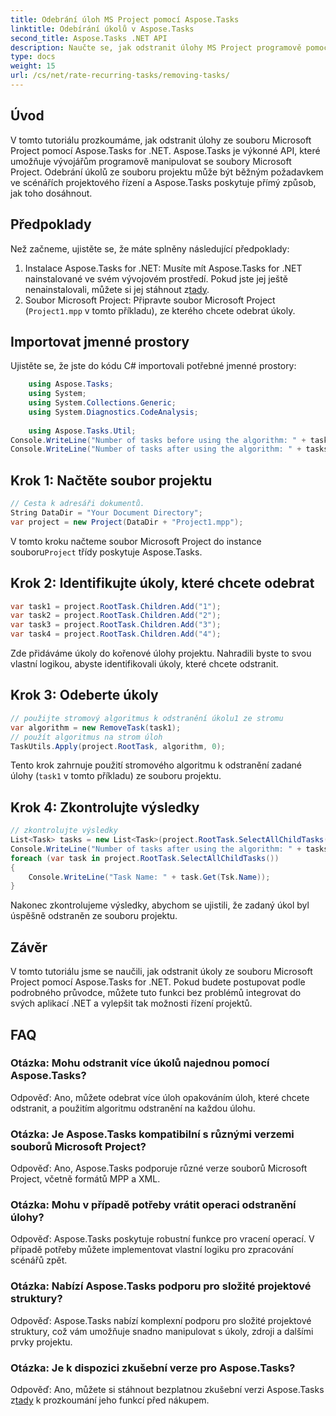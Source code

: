 ```yaml
---
title: Odebrání úloh MS Project pomocí Aspose.Tasks
linktitle: Odebírání úkolů v Aspose.Tasks
second_title: Aspose.Tasks .NET API
description: Naučte se, jak odstranit úlohy MS Project programově pomocí Aspose.Tasks for .NET. Podrobný průvodce včetně příkladů kódu.
type: docs
weight: 15
url: /cs/net/rate-recurring-tasks/removing-tasks/
---
```

## Úvod
V tomto tutoriálu prozkoumáme, jak odstranit úlohy ze souboru Microsoft Project pomocí Aspose.Tasks for .NET. Aspose.Tasks je výkonné API, které umožňuje vývojářům programově manipulovat se soubory Microsoft Project. Odebrání úkolů ze souboru projektu může být běžným požadavkem ve scénářích projektového řízení a Aspose.Tasks poskytuje přímý způsob, jak toho dosáhnout.
## Předpoklady
Než začneme, ujistěte se, že máte splněny následující předpoklady:
1.  Instalace Aspose.Tasks for .NET: Musíte mít Aspose.Tasks for .NET nainstalované ve svém vývojovém prostředí. Pokud jste jej ještě nenainstalovali, můžete si jej stáhnout z[tady](https://releases.aspose.com/tasks/net/).
2. Soubor Microsoft Project: Připravte soubor Microsoft Project (`Project1.mpp` v tomto příkladu), ze kterého chcete odebrat úkoly.

## Importovat jmenné prostory
Ujistěte se, že jste do kódu C# importovali potřebné jmenné prostory:
```csharp
    using Aspose.Tasks;
    using System;
    using System.Collections.Generic;
    using System.Diagnostics.CodeAnalysis;
    
    using Aspose.Tasks.Util;
Console.WriteLine("Number of tasks before using the algorithm: " + tasks.Count);
Console.WriteLine("Number of tasks after using the algorithm: " + tasks.Count);
```

## Krok 1: Načtěte soubor projektu
```csharp
// Cesta k adresáři dokumentů.
String DataDir = "Your Document Directory";
var project = new Project(DataDir + "Project1.mpp");
```
 V tomto kroku načteme soubor Microsoft Project do instance souboru`Project` třídy poskytuje Aspose.Tasks.
## Krok 2: Identifikujte úkoly, které chcete odebrat
```csharp
var task1 = project.RootTask.Children.Add("1");
var task2 = project.RootTask.Children.Add("2");
var task3 = project.RootTask.Children.Add("3");
var task4 = project.RootTask.Children.Add("4");
```
Zde přidáváme úkoly do kořenové úlohy projektu. Nahradili byste to svou vlastní logikou, abyste identifikovali úkoly, které chcete odstranit.
## Krok 3: Odeberte úkoly
```csharp
// použijte stromový algoritmus k odstranění úkolu1 ze stromu
var algorithm = new RemoveTask(task1);
// použít algoritmus na strom úloh
TaskUtils.Apply(project.RootTask, algorithm, 0);
```
Tento krok zahrnuje použití stromového algoritmu k odstranění zadané úlohy (`task1` v tomto příkladu) ze souboru projektu.
## Krok 4: Zkontrolujte výsledky
```csharp
// zkontrolujte výsledky
List<Task> tasks = new List<Task>(project.RootTask.SelectAllChildTasks());
Console.WriteLine("Number of tasks after using the algorithm: " + tasks.Count);
foreach (var task in project.RootTask.SelectAllChildTasks())
{
    Console.WriteLine("Task Name: " + task.Get(Tsk.Name));
}
```
Nakonec zkontrolujeme výsledky, abychom se ujistili, že zadaný úkol byl úspěšně odstraněn ze souboru projektu.

## Závěr
V tomto tutoriálu jsme se naučili, jak odstranit úkoly ze souboru Microsoft Project pomocí Aspose.Tasks for .NET. Pokud budete postupovat podle podrobného průvodce, můžete tuto funkci bez problémů integrovat do svých aplikací .NET a vylepšit tak možnosti řízení projektů.
## FAQ
### Otázka: Mohu odstranit více úkolů najednou pomocí Aspose.Tasks?
Odpověď: Ano, můžete odebrat více úloh opakováním úloh, které chcete odstranit, a použitím algoritmu odstranění na každou úlohu.
### Otázka: Je Aspose.Tasks kompatibilní s různými verzemi souborů Microsoft Project?
Odpověď: Ano, Aspose.Tasks podporuje různé verze souborů Microsoft Project, včetně formátů MPP a XML.
### Otázka: Mohu v případě potřeby vrátit operaci odstranění úlohy?
Odpověď: Aspose.Tasks poskytuje robustní funkce pro vracení operací. V případě potřeby můžete implementovat vlastní logiku pro zpracování scénářů zpět.
### Otázka: Nabízí Aspose.Tasks podporu pro složité projektové struktury?
Odpověď: Aspose.Tasks nabízí komplexní podporu pro složité projektové struktury, což vám umožňuje snadno manipulovat s úkoly, zdroji a dalšími prvky projektu.
### Otázka: Je k dispozici zkušební verze pro Aspose.Tasks?
 Odpověď: Ano, můžete si stáhnout bezplatnou zkušební verzi Aspose.Tasks z[tady](https://releases.aspose.com/tasks/net/) k prozkoumání jeho funkcí před nákupem.